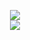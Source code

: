   <p align="center">
  <a href="https://github.com/anuraghazra/github-readme-stats"> 
    <img align="center" src="https://github-readme-stats.vercel.app/api?username=gcholette&include_all_commits=true&count_private=true&show_icons=true&theme=material-palenight&hide_title=true&hide_border=false&bg_color=359,22324a,351f44&title_color=fff&text_color=fff" />
    </a>
  <br />
    <a href="https://github.com/anuraghazra/github-readme-stats"> 
    <img align="center" src="https://github-readme-stats.vercel.app/api/top-langs/?username=gcholette&layout=compact&&theme=material-palenight&hide_title=true&hide=java,smarty,vim%20script&langs_count=15&bg_color=325,22324a,351f43&title_color=fff&text_color=fff&card_width=445&exclude_repo=xscreensaver,logue-sdk,galaxy-xscreensaver" />
    </a>
  </p>
